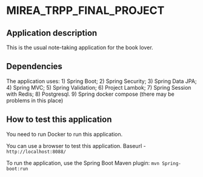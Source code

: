 # MIREA_TRPP_FINAL_PROJECT
## Application description
This is the usual note-taking application for the book lover.

## Dependencies
The application uses: 
    1) Spring Boot;
    2) Spring Security;
    3) Spring Data JPA;
    4) Spring MVC;
    5) Spring Validation;
    6) Project Lambok;
    7) Spring Session with Redis;
    8) Postgresql.
    9) Spring docker compose (there may be problems in this place)

## How to test this application
You need to run Docker to run this application. 

You can use a browser to test this application. Baseurl - `http://localhost:8088/`

To run the application, use the Spring Boot Maven plugin: `mvn Spring-boot:run`
